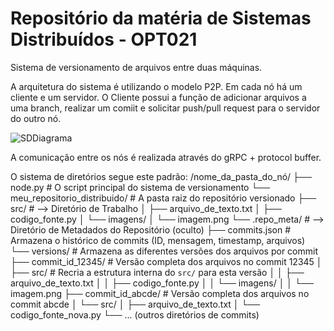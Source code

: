 # Repositório da matéria de Sistemas Distribuídos - OPT021

Sistema de versionamento de arquivos entre duas máquinas.

A arquitetura do sistema é utilizando o modelo P2P.
Em cada nó há um cliente e um servidor. O Cliente possui a função de adicionar arquivos a uma branch, realizar um comiit e solicitar push/pull request para o servidor do outro nó.
 
![SDDiagrama](https://github.com/user-attachments/assets/0250f27e-5f0f-43d2-8589-d0523b66ff87) 

A comunicação entre os nós é realizada através do gRPC + protocol buffer.

O sistema de diretórios segue este padrão:
/nome_da_pasta_do_nó/
├── node.py                         # O script principal do sistema de versionamento
└── meu_repositorio_distribuido/    # A pasta raiz do repositório versionado
    ├── src/                        # --> Diretório de Trabalho
    │   ├── arquivo_de_texto.txt
    │   ├── codigo_fonte.py
    │   └── imagens/
    │       └── imagem.png
    └── .repo_meta/                 # --> Diretório de Metadados do Repositório (oculto)
        ├── commits.json            # Armazena o histórico de commits (ID, mensagem, timestamp, arquivos)
        └── versions/               # Armazena as diferentes versões dos arquivos por commit
            ├── commit_id_12345/    # Versão completa dos arquivos no commit 12345
            │   ├── src/            # Recria a estrutura interna do `src/` para esta versão
            │   │   ├── arquivo_de_texto.txt
            │   │   ├── codigo_fonte.py
            │   │   └── imagens/
            │   │       └── imagem.png
            ├── commit_id_abcde/    # Versão completa dos arquivos no commit abcde
            │   └── src/
            │       ├── arquivo_de_texto.txt
            │       └── codigo_fonte_nova.py
            └── ... (outros diretórios de commits)


